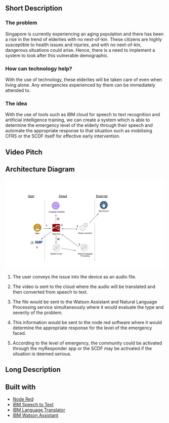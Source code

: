 ## Short Description
### The problem
Singapore is currently experiencing an aging population and there has been a rise in the trend of elderlies with no next-of-kin. These citizens are highly susceptible to health issues and injuries, and with no next-of-kin, dangerous situations could arise. Hence, there is a need to implement a system to look after this vulnerable demographic.

### How can technology help?
With the use of technology, these elderlies will be taken care of even when living alone. 
Any emergencies experienced by them can be immediately attended to.

### The idea
With the use of tools such as IBM cloud for speech to text recognition and artificial intelligence training, we can create a system which is able to determine the emergency level of the elderly through their speech and automate the appropriate response to that situation such as mobilising CFRS or the SCDF itself for effective early intervention.

## Video Pitch

## Architecture Diagram
![alt text](diagram.jpg "Architecture Diagram")

1. The user conveys the issue into the device as an audio file.

2. The video is sent to the cloud where the audio will be translated and then converted from speech to text.

3. The file would be sent to the Watson Assistant and Natural Language Processing service simultaneously where it would evaluate the type and severity of the problem.

4. This information would be sent to the node red software where it would determine the appropriate response for the level of the emergency faced.

5. According to the level of emergency, the community could be activated through the myResponder app or the SCDF may be activated if the situation is deemed serious.
## Long Description

## Built with
* [Node Red](https://cloud.ibm.com/catalog?search=node%20red#search_results)
* [IBM Speech to Text](https://cloud.ibm.com/catalog?search=speech%20to%20text#search_results)
* [IBM Language Translator](https://cloud.ibm.com/catalog?search=language%20translator#search_results)
* [IBM Watson Assistant](https://cloud.ibm.com/catalog?search=watson%20assistant#search_results)

